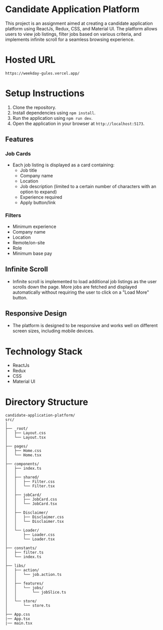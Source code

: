 # Candidate Application Platform

This project is an assignment aimed at creating a candidate application platform using ReactJs, Redux, CSS, and Material UI. The platform allows users to view job listings, filter jobs based on various criteria, and implements infinite scroll for a seamless browsing experience.

# Hosted URL

```
https://weekday-gules.vercel.app/
```

# Setup Instructions

1. Clone the repository.
2. Install dependencies using `npm install`.
3. Run the application using `npm run dev`.
4. Open the application in your browser at `http://localhost:5173`.

## Features

### Job Cards

- Each job listing is displayed as a card containing:
  - Job title
  - Company name
  - Location
  - Job description (limited to a certain number of characters with an option to expand)
  - Experience required
  - Apply button/link

### Filters

- Minimum experience
- Company name
- Location
- Remote/on-site
- Role
- Minimum base pay

## Infinite Scroll

- Infinite scroll is implemented to load additional job listings as the user scrolls down the page. More jobs are fetched and displayed automatically without requiring the user to click on a "Load More" button.

## Responsive Design

- The platform is designed to be responsive and works well on different screen sizes, including mobile devices.

# Technology Stack

- ReactJs
- Redux
- CSS
- Material UI

# Directory Structure

```
candidate-application-platform/
src/
│
├── _root/
│   ├── Layout.css
│   └── Layout.tsx
│
├── pages/
│   ├── Home.css
│   └── Home.tsx
│
├── components/
│   ├── index.ts
│   │
│   ├── shared/
│   │   ├── Filter.css
│   │   └── Filter.tsx
│   │
│   ├── jobCard/
│   │   ├── JobCard.css
│   │   └── JobCard.tsx
│   │
│   ├── Disclaimer/
│   │   ├── Disclaimer.css
│   │   └── Disclaimer.tsx
│   │
│   └── Loader/
│       ├── Loader.css
│       └── Loader.tsx
│
├── constants/
│   ├── filter.ts
│   └── index.ts
│
├── libs/
│   ├── action/
│   │   └── job.action.ts
│   │
│   ├── features/
│   │   └── jobs/
│   │       └── jobSlice.ts
│   │
│   └── store/
│       └── store.ts
│
├── App.css
|── App.tsx
|── main.tsx


```
